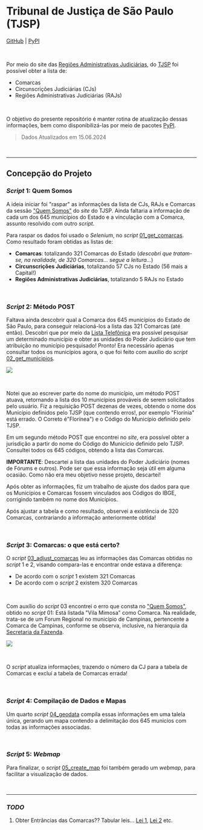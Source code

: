 # Tribunal de Justiça de São Paulo (TJSP)

[GitHub](https://github.com/open-geodata/sp_tjsp_divadmin) | [PyPI](https://pypi.org/project/sp-tjsp-divadmin)

<br>

Por meio do site das [Regiões Administrativas Judiciárias](https://www.tjsp.jus.br/QuemSomos/QuemSomos/RegioesAdministrativasJudiciarias), do [TJSP](https://portal.tjsp.jus.br) foi possível obter a lista de:

- Comarcas
- Circunscrições Judiciárias (CJs)
- Regiões Administrativas Judiciárias (RAJs)

<br>

O objetivo do presente repositório é manter rotina de atualização dessas informações, bem como disponibilizá-las por meio de pacotes [PyPI](https://pypi.org/project/sp-tjsp-divadmin).

> Dados Atualizados em 15.06.2024

<br>

---

## Concepção do Projeto

### _Script_ 1: Quem Somos

A ideia iniciar foi "raspar" as informações da lista de CJs, RAJs e Comarcas da sessão ["Quem Somos"](https://www.tjsp.jus.br/QuemSomos/QuemSomos/RegioesAdministrativasJudiciarias) do _site_ do TJSP. Ainda faltaria a informação de cada um dos 645 municípios do Estado e a vinculação com a Comarca, assunto resolvido com outro _script_.

Para raspar os dados foi usado o _Selenium_, no _script_ [01_get_comarcas](./scripts/01_get_comarcas.ipynb). Como resultado foram obtidas as listas de:

- **Comarcas**: totalizando 321 Comarcas do Estado (_descobri que tratam-se, na realidade, de 320 Comarcas... segue a leitura..._)
- **Circunscrições Judiciárias**, totalizando 57 CJs no Estado (56 mais a Capital!)
- **Regiões Administrativas Judiciárias**, totalizando 5 RAJs no Estado

<br>

### _Script_ 2: Método POST

Faltava ainda descobrir qual a Comarca dos 645 municípios do Estado de São Paulo, para conseguir relacioná-los a lista das 321 Comarcas (até então). Descobri que por meio da [Lista Telefônica](https://www.tjsp.jus.br/ListaTelefonica) era possível pesquisar um determinado município e obter as unidades do Poder Judiciário que tem atribuição no município pesquisado! Pronto! Era necessário apenas consultar todos os municípios agora, o que foi feito com auxílio do _script_ [02_get_municipios](./scripts/02_get_municipios.ipynb).

![](https://i.imgur.com/I2iKlnE.png)

<br>

Notei que ao escrever parte do nome do município, um método POST atuava, retornando a lista dos 10 municípios prováveis de serem solicitados pelo usuário. Fiz a requisição POST dezenas de vezes, obtendo o nome dos Município definidos pelo TJSP (que contendo erros!, por exemplo "Florínia" está errado. O Correto é"Florínea") e o Código do Município definido pelo TJSP.

Em um segundo método POST que encontrei no _site_, era possível obter a jurisdição a partir do nome do Código do Municício definido pelo TJSP. Consultei todos os 645 códigos, obtendo a lista das Comarcas.

**IMPORTANTE**: Descartei a lista das unidades do Poder Judiciário (nomes de Fórums e outros). Pode ser que essa informação seja útil em alguma ocasião. Como não era meu objetivo nesse projeto, descartei!

Após obter as informações, fiz um trabalho de ajuste dos dados para que os Municípios e Comarcas fossem vinculados aos Códigos do IBGE, corrigindo também no nome dos Municípios.

Após ajustar a tabela e como resultado, observei a existência de 320 Comarcas, contrariando a informação anteriormente obtida!

<br>

### _Script_ 3: Comarcas: o que está certo?

O _script_ [03_adjust_comarcas](./scripts/03_adjust_comarcas.ipynb) leu as informações das Comarcas obtidas no _script_ 1 e 2, visando compara-las e encontrar onde estava a diferença:

- De acordo com o _script_ 1 existem 321 Comarcas
- De acordo com o _script_ 2 existem 320 Comarcas

<br>

Com auxílio do _script_ 03 encontrei o erro que consta no ["Quem Somos"](https://www.tjsp.jus.br/QuemSomos/QuemSomos/RegioesAdministrativasJudiciarias), obtido no _script_ 01: Está listada "Vila Mimosa" como Comarca. Na realidade, trata-se de um Forum Regional no município de Campinas, pertencente a Comarca de Campinas, conforme se observa, inclusive, na hierarquia da [Secretaria da Fazenda](http://www.fazenda.sp.gov.br/ua/hierarquia3.asp?ua1=0021071).

![](https://i.imgur.com/RVAA9Ly.png)

<br>

O _script_ atualiza informações, trazendo o número da CJ para a tabela de Comarcas e excluí a tabela de Comarcas errada!

<br>

### _Script_ 4: Compilação de Dados e Mapas

Um quarto _script_ [04_geodata](./scripts/04_geodata.ipynb) compila essas informações em uma talela única, gerando um mapa contendo a delimitação dos 645 municíos com todas as informações associadas.

<br>

### _Script_ 5: _Webmap_

Para finalizar, o _script_ [05_create_map](./scripts/05_create_map.ipynb) foi também gerado um _webmap_, para facilitar a visualização de dados.

<br>

---

### _TODO_

1. Obter Entrâncias das Comarcas?? Tabular leis... [Lei 1](https://www.al.sp.gov.br/norma/59545), [Lei 2](https://www.al.sp.gov.br/repositorio/legislacao/lei.complementar/2005/lei.complementar-980-21.12.2005.html) etc.
